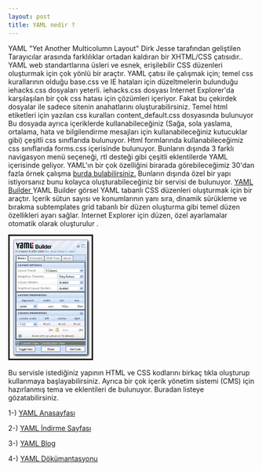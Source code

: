 ```yaml
---
layout: post
title: YAML nedir ?
---
```


YAML "Yet Another Multicolumn Layout" Dirk Jesse tarafından geliştilen Tarayıcılar arasında farklılıklar ortadan kaldıran bir XHTML/CSS çatısıdır..
YAML web standartlarına üsleri ve esnek, erişilebilir CSS düzenleri oluşturmak için çok yönlü bir araçtır.
YAML çatısı ile çalışmak için; temel css kurallarının olduğu base.css ve IE hataları için düzeltmelerin bulunduğu iehacks.css dosyaları yeterli.
iehacks.css dosyası Internet Explorer'da karşılaşılan bir çok css hatası için çözümleri içeriyor.
Fakat bu çekirdek dosyalar ile sadece sitenin anahatlarını oluşturabilirsiniz.
Temel html etiketleri için yazılan css kuralları content_default.css dosyasında bulunuyor
Bu dosyada ayrıca içeriklerde kullanabileceğiniz (Sağa, sola yaslama, ortalama, hata ve bilgilendirme mesajları için kullanabileceğiniz kutucuklar gibi) çeşitli css sınıflarıda bulunuyor.
Html formlarında kullanabileceğimiz css sınıflarıda forms.css içerisinde bulunuyor.
Bunların dışında 3 farklı navigasyon menü seçeneği, rtl desteği gibi çeşitli eklentilerde YAML içerisinde geliyor.
YAML'ın bir çok özelliğini birarada görebileceğimiz 30'dan fazla örnek çalışma <a href="http://www.yaml.de/fileadmin/examples/index.html" target="_blank" > burda bulabilirsiniz.</a>
Bunların dışında özel bir yapı istiyorsanız bunu kolayca oluşturabileceğiniz bir servisi de bulunuyor. 
<a href="http://builder.yaml.de/" target="_blank">YAML Builder </a>
YAML Builder görsel YAML tabanlı CSS düzenleri oluşturmak için bir araçtır.
Içerik sütun sayısı ve konumlarının yanı sıra,
dinamik sürükleme ve bırakma subtemplates grid tabanlı bir düzen oluşturma gibi temel düzen özellikleri ayarı sağlar.
Internet Explorer için düzen, özel ayarlamalar otomatik olarak oluşturulur  .

<script language="JavaScript">
function resimcerceve(){
document.resim.border=9;
}
function resimcerceveyok() {
document.resim.border=0;
}
</script>
<a href="http://www.google.com.tr/imgres?q=yaml+builder&hl=tr&sa=X&biw=1366&bih=630&tbm=isch&prmd=imvns&tbnid=gNftIgfTv6nUjM:&imgrefurl=http://coding.smashingmagazine.com/2007/09/21/css-frameworks-css-reset-design-from-scratch/&docid=IboRgaWa6Gl8yM&imgurl=http://media.smashingmagazine.com/images/best-of-08-2007/yaml-builder.png&w=450&h=332&ei=-xw9T_WEIoHXsgbW0MX1BA&zoom=1&iact=rc&dur=293&sig=105195202859153691982&page=1&tbnh=132&tbnw=179&start=0&ndsp=18&ved=0CD8QrQMwAA&tx=141&ty=61" onMouseOver="resimcerceve()"
onMouseOut="resimcerceveyok()">
<img src="/images/yaml-builder.png" name="resim" border="3" /></a>



Bu servisle istediğiniz yapının HTML ve CSS kodlarını birkaç tıkla oluşturup kullanmaya başlayabilirsiniz.
Ayrıca bir çok içerik yönetim sistemi (CMS) için hazırlanmış tema ve eklentileri de bulunuyor. Buradan listeye gözatabilirsiniz.

1-)
<a href="http://www.yaml.de/en/" target="_blank" >YAML Anasayfası </a>

2-)
<a href="http://www.yaml.de/en/download.html" target="_blank">YAML İndirme Sayfası </a>

3-)
<a href="http://blog.yaml.de/en/" target="_blank">YAML Blog </a>

4-)
<a href="http://www.yaml.de/en/documentation.html" target="_blank">YAML Dökümantasyonu </a>







